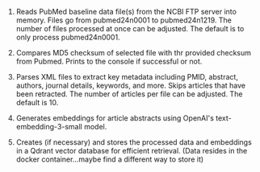 
1. Reads PubMed baseline data file(s) from the NCBI FTP server into memory. Files go from pubmed24n0001 to pubmed24n1219. The number of files processed at once can be adjusted. The default is to only process pubmed24n0001.

2. Compares MD5 checksum of selected file with thr provided checksum from Pubmed. Prints to the console if successful or not.

3. Parses XML files to extract key metadata including PMID, abstract, authors, journal details, keywords, and more. Skips articles that have been retracted. The number of articles per file can be adjusted. The default is 10.

4. Generates embeddings for article abstracts using OpenAI's text-embedding-3-small model.

5. Creates (if necessary) and stores the processed data and embeddings in a Qdrant vector database for efficient retrieval. (Data resides in the docker container...maybe find a different way to store it)
